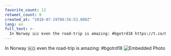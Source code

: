 ```yaml
---
favorite_count: 12
retweet_count: 0
created_at: "2018-07-19T06:56:53.000Z"
lang: en
full_text: >-
  In Norway 🇳🇴 even the road-trip is amazing: #bgotrd18 https://t.co/OwZSxHhiwa
---
```


In Norway 🇳🇴 even the road-trip is amazing: #bgotrd18
![Embedded Photo](https://twitter-media-coderbyheart.s3.eu-north-1.amazonaws.com/1019838470171381760-DicxrDsWAAA2ZDM.jpg)

